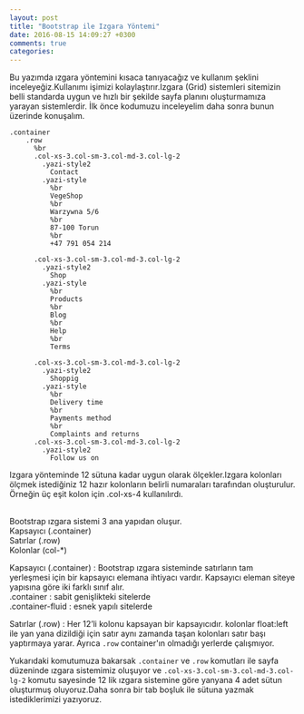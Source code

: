 ```yaml
---
layout: post
title: "Bootstrap ile Izgara Yöntemi"
date: 2016-08-15 14:09:27 +0300
comments: true
categories: 
---
```



  Bu yazımda ızgara yöntemini kısaca tanıyacağız ve kullanım şeklini inceleyeğiz.Kullanımı işimizi kolaylaştırır.Izgara (Grid) sistemleri sitemizin belli standarda uygun ve hızlı bir şekilde sayfa planını oluşturmamıza yarayan sistemlerdir.
  İlk önce kodumuzu inceleyelim daha sonra bunun üzerinde konuşalım.
  
  
  
  ``` bootstrap
  .container
      .row
        %br
        .col-xs-3.col-sm-3.col-md-3.col-lg-2
          .yazi-style2
            Contact
          .yazi-style
            %br
            VegeShop
            %br
            Warzywna 5/6
            %br
            87-100 Torun
            %br
            +47 791 054 214
  
        .col-xs-3.col-sm-3.col-md-3.col-lg-2
          .yazi-style2
            Shop
          .yazi-style
            %br
            Products
            %br
            Blog
            %br
            Help
            %br
            Terms
  
        .col-xs-3.col-sm-3.col-md-3.col-lg-2
          .yazi-style2
            Shoppig
          .yazi-style
            %br
            Delivery time
            %br
            Payments method
            %br
            Complaints and returns
        .col-xs-3.col-sm-3.col-md-3.col-lg-2
          .yazi-style2
            Follow us on
   ```
   
   
   Izgara yönteminde 12 sütuna kadar uygun olarak ölçekler.Izgara kolonları ölçmek istediğiniz 12 hazır kolonların belirli numaraları tarafından oluşturulur. Örneğin üç eşit kolon için .col-xs-4 kullanılırdı.
  
  <br> Bootstrap ızgara sistemi 3 ana yapıdan oluşur.
  <br> Kapsayıcı (.container) <br>
   Satırlar (.row)   <br>
   Kolonlar (col-*) <br>
   
   Kapsayıcı (.container) : 
   Bootstrap ızgara sisteminde satırların tam yerleşmesi için bir kapsayıcı elemana ihtiyacı vardır. Kapsayıcı eleman siteye yapısına göre iki farklı sınıf alır.
  <br> .container : sabit genişlikteki sitelerde <br>
   .container-fluid : esnek yapılı sitelerde  <br>
   
   
   Satırlar (.row) : 
   Her 12’li kolonu kapsayan bir kapsayıcıdır. kolonlar float:left ile yan yana dizildiği için satır aynı zamanda taşan kolonları satır başı yaptırmaya yarar.
   Ayrıca `.row` container'ın olmadığı yerlerde çalışmıyor.
   
   Yukarıdaki komutumuza bakarsak `.container` ve `.row` komutları ile sayfa düzeninde ızgara sistemimiz oluşuyor ve `.col-xs-3.col-sm-3.col-md-3.col-lg-2` komutu sayesinde 12 lik ızgara sistemine göre yanyana 4 adet sütun oluşturmuş oluyoruz.Daha sonra bir tab boşluk ile sütuna yazmak istediklerimizi yazıyoruz.
   